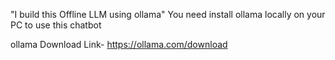 "I build this Offline LLM using ollama"
You need install ollama locally on your PC to use this chatbot

ollama Download Link- https://ollama.com/download
